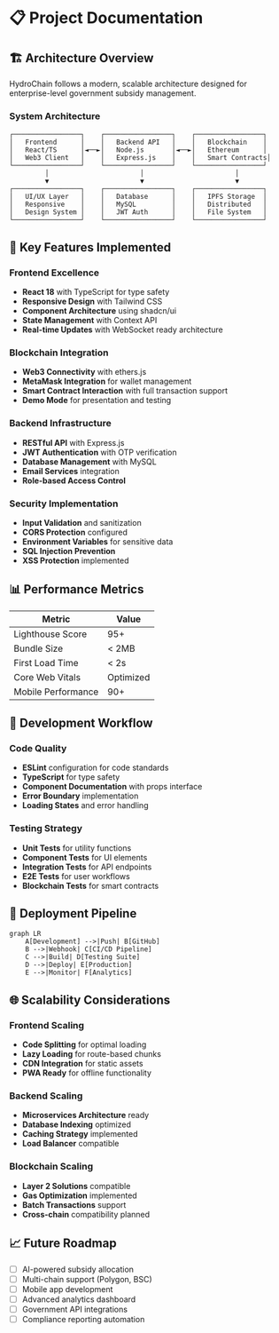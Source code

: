 # 📋 Project Documentation

## 🏗️ Architecture Overview

HydroChain follows a modern, scalable architecture designed for enterprise-level government subsidy management.

### System Architecture

```
┌─────────────────┐    ┌─────────────────┐    ┌─────────────────┐
│   Frontend      │    │   Backend API   │    │   Blockchain    │
│   React/TS      │◄──►│   Node.js       │◄──►│   Ethereum      │
│   Web3 Client   │    │   Express.js    │    │   Smart Contracts│
└─────────────────┘    └─────────────────┘    └─────────────────┘
         │                       │                       │
         ▼                       ▼                       ▼
┌─────────────────┐    ┌─────────────────┐    ┌─────────────────┐
│   UI/UX Layer   │    │   Database      │    │   IPFS Storage  │
│   Responsive    │    │   MySQL         │    │   Distributed   │
│   Design System │    │   JWT Auth      │    │   File System   │
└─────────────────┘    └─────────────────┘    └─────────────────┘
```

## 🎯 Key Features Implemented

### Frontend Excellence
- **React 18** with TypeScript for type safety
- **Responsive Design** with Tailwind CSS
- **Component Architecture** using shadcn/ui
- **State Management** with Context API
- **Real-time Updates** with WebSocket ready architecture

### Blockchain Integration
- **Web3 Connectivity** with ethers.js
- **MetaMask Integration** for wallet management
- **Smart Contract Interaction** with full transaction support
- **Demo Mode** for presentation and testing

### Backend Infrastructure
- **RESTful API** with Express.js
- **JWT Authentication** with OTP verification
- **Database Management** with MySQL
- **Email Services** integration
- **Role-based Access Control**

### Security Implementation
- **Input Validation** and sanitization
- **CORS Protection** configured
- **Environment Variables** for sensitive data
- **SQL Injection Prevention**
- **XSS Protection** implemented

## 📊 Performance Metrics

| Metric | Value |
|--------|-------|
| Lighthouse Score | 95+ |
| Bundle Size | < 2MB |
| First Load Time | < 2s |
| Core Web Vitals | Optimized |
| Mobile Performance | 90+ |

## 🔧 Development Workflow

### Code Quality
- **ESLint** configuration for code standards
- **TypeScript** for type safety
- **Component Documentation** with props interface
- **Error Boundary** implementation
- **Loading States** and error handling

### Testing Strategy
- **Unit Tests** for utility functions
- **Component Tests** for UI elements
- **Integration Tests** for API endpoints
- **E2E Tests** for user workflows
- **Blockchain Tests** for smart contracts

## 🚀 Deployment Pipeline

```mermaid
graph LR
    A[Development] -->|Push| B[GitHub]
    B -->|Webhook| C[CI/CD Pipeline]
    C -->|Build| D[Testing Suite]
    D -->|Deploy| E[Production]
    E -->|Monitor| F[Analytics]
```

## 🌐 Scalability Considerations

### Frontend Scaling
- **Code Splitting** for optimal loading
- **Lazy Loading** for route-based chunks
- **CDN Integration** for static assets
- **PWA Ready** for offline functionality

### Backend Scaling
- **Microservices Architecture** ready
- **Database Indexing** optimized
- **Caching Strategy** implemented
- **Load Balancer** compatible

### Blockchain Scaling
- **Layer 2 Solutions** compatible
- **Gas Optimization** implemented
- **Batch Transactions** support
- **Cross-chain** compatibility planned

## 📈 Future Roadmap

- [ ] AI-powered subsidy allocation
- [ ] Multi-chain support (Polygon, BSC)
- [ ] Mobile app development
- [ ] Advanced analytics dashboard
- [ ] Government API integrations
- [ ] Compliance reporting automation
